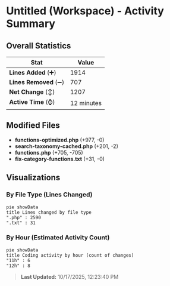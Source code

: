 # Untitled (Workspace) - Activity Summary 

## Overall Statistics

| Stat                   | Value                                                             |
| ---------------------- | ----------------------------------------------------------------- |
| **Lines Added** (➕)   | 1914                                          |
| **Lines Removed** (➖) | 707                                        |
| **Net Change** (↕)    | 1207                |
| **Active Time** (⌚)   | 12 minutes |


## Modified Files
- **functions-optimized.php** (+977, -0)
- **search-taxonomy-cached.php** (+201, -2)
- **functions.php** (+705, -705)
- **fix-category-functions.txt** (+31, -0)

## Visualizations

### By File Type (Lines Changed)

```mermaid
pie showData
title Lines changed by file type
".php" : 2590
".txt" : 31
```

### By Hour (Estimated Activity Count)

```mermaid
pie showData
title Coding activity by hour (count of changes)
"11h" : 6
"12h" : 8
```


> **Last Updated:** 10/17/2025, 12:23:40 PM